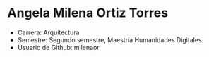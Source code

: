 # Angela Milena Ortiz Torres
- Carrera: Arquitectura
- Semestre: Segundo semestre, Maestría Humanidades Digitales
- Usuario de Github: milenaor 